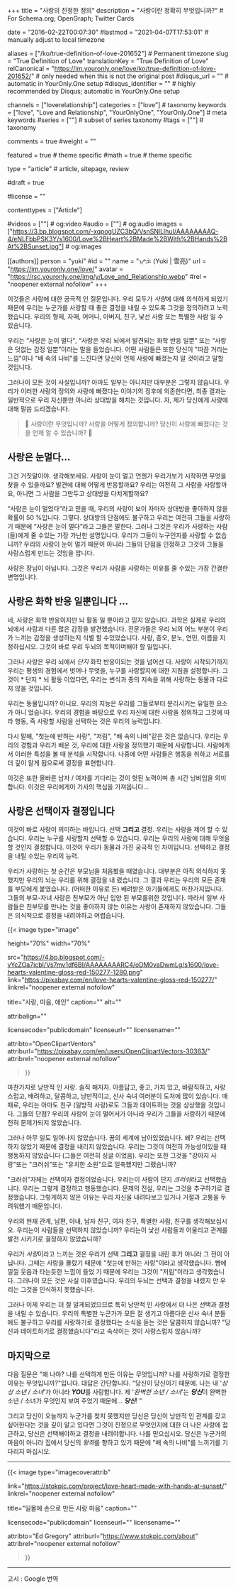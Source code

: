 +++
title = "사랑의 진정한 정의"
description = "사랑이란 정확히 무엇입니까?" # For Schema.org; OpenGraph; Twitter Cards

date = "2016-02-22T00:07:30"
#lastmod = "2021-04-07T17:53:01"                 # manually adjust to local timezone

aliases = ["/ko/true-definition-of-love-201652"]  # Permanent timezone
slug = "True Definition of Love"
translationKey = "True Definition of Love"
relCanonical = "https://im.youronly.one/love/ko/true-definition-of-love-201652/"														# only needed when this is not the original post
#disqus_url = ""                                                    # automatic in YourOnly.One setup
#disqus_identifier = ""                                             # highly recommended by Disqus; automatic in YourOnly.One setup

channels = ["loverelationship"]
categories = ["love"]														# taxonomy
keywords = ["love", "Love and Relationship", "YourOnlyOne", "YourOnly.One"]															# meta keywords
#series = [""]																# subset of series taxonomy
#tags = [""]																	# taxonomy

comments = true
#weight = ""

featured = true															# theme specific
#math = true																	# theme specific

type = "article"                                                           # article, sitepage, review

#draft = true

#license = ""

contenttypes = ["Article"]

#videos = [""]																# og:video
#audio = [""]																# og:audio
images = ["https://3.bp.blogspot.com/-xqpogUZC3bQ/VsnSNlLlhuI/AAAAAAAAQ-4/eNLFbbPSK3Y/s1600/Love%2BHeart%2BMade%2BWith%2BHands%2BAt%2BSunset.jpg"]    # og:images

[[authors]]
person = "yuki"
#id = ""
name = "ᜌᜓᜃᜒ (Yuki | 雪亮)"
url = "https://im.youronly.one/love/"
avatar = "https://rsc.youronly.one/img/y/Love_and_Relationship.webp"
#rel = "noopener external nofollow"
+++

이것들은 사랑에 대한 궁극적 인 질문입니다. 우리 모두가 *사랑*에 대해 의식하게 되었기 때문에 우리는 누군가를 사랑할 때 좋은 결정을 내릴 수 있도록 그것을 정의하려고 노력했습니다. 우리의 형제, 자매, 어머니, 아버지, 친구, 낯선 사람 또는 특별한 사람 일 수 있습니다.

<!--more-->

우리는 <q>사랑은 눈이 멀다</q>, <q>사랑은 우리 뇌에서 발견되는 화학 반응 일뿐</q> 또는 <q>사랑은 덧없는 감정 일뿐</q>이라는 말을 들었습니다. 어떤 사람들은 또한 당신이 "따끔 거리는 느낌"이나 "배 속의 나비"를 느낀다면 당신이 언제 사랑에 빠졌는지 알 것이라고 말할 것입니다.

그러나이 모든 것이 사실입니까? 아마도 일부는 아니지만 대부분은 그렇지 않습니다. 우리가 이러한 사랑의 정의와 사랑에 빠졌다는 이야기의 징후에 의존한다면, 최종 결과는 일반적으로 우리 자신뿐만 아니라 상대방을 해치는 것입니다. 자, 제가 당신에게 사랑에 대해 말씀 드리겠습니다.

> <span class="font-emoji text-red">&#x1F493;</span> 사랑이란 무엇입니까? 사랑을 어떻게 정의합니까? 당신이 사랑에 빠졌다는 것을 언제 알 수 있습니까? <span class="font-emoji text-red">&#x1F493;</span>

## 사랑은 눈멀다…
그건 거짓말이야. 생각해보세요. 사랑이 눈이 멀고 언젠가 우리가보기 시작하면 무엇을 찾을 수 있을까요? 발견에 대해 어떻게 반응할까요? 우리는 여전히 그 사람을 사랑할까요, 아니면 그 사람을 그만두고 상대방을 다치게할까요?

<q>사랑은 눈이 멀었다</q>라고 믿을 때, 우리의 사랑이 보이 자마자 상대방을 좋아하지 않을 확률이 50 %입니다. 그렇다. 상대방의 단점에도 불구하고 우리는 여전히 그들을 사랑하기 때문에 <q>사랑은 눈이 멀다</q>라고 그들은 말한다. 그러나 그것은 우리가 사랑하는 사람 (들)에게 줄 수있는 가장 가난한 설명입니다. 우리가 그들이 누구인지를 사랑할 수 없습니까? 우리의 사랑이 눈이 멀기 때문이 아니라 그들의 단점을 인정하고 그것이 그들을 사랑스럽게 만드는 것임을 압니다.

사랑은 장님이 아닙니다. 그것은 우리가 사람을 사랑하는 이유를 줄 수있는 가장 간결한 변명입니다.

## 사랑은 화학 반응 일뿐입니다 ...
네, 사랑은 화학 반응이지만 뇌 활동 일 뿐이라고 믿지 않습니다. 과학은 실제로 우리의 뇌에서 사랑과 다른 많은 감정을 발견했습니다. 전문가들은 우리 뇌의 어느 부분이 우리가 느끼는 감정을 생성하는지 식별 할 수있었습니다. 사랑, 증오, 분노, 연민, 이름을 지정하십시오. 그것이 바로 우리 두뇌의 목적이며해야 할 일입니다.

그러나 사랑은 우리 뇌에서 *단지* 화학 반응이되는 것을 넘어선 다. 사랑이 시작되기까지 우리는 평생의 경험에서 벗어나 무엇을, 누구를 사랑할지에 대한 지침을 설정합니다. 그것이 * 단지 * 뇌 활동 이었다면, 우리는 번식과 종의 지속을 위해 사랑하는 동물과 다르지 않을 것입니다.

우리는 동물입니까? 아니요. 우리의 지능은 우리를 그들로부터 분리시키는 유일한 요소가 아니 었습니다. 우리의 경험을 바탕으로 우리 자신에 대한 사랑을 정의하고 그것에 따라 행동, 즉 사랑할 사람을 선택하는 것은 우리의 능력입니다.

다시 말해, "첫눈에 반하는 사랑", "저림", "배 속의 나비"같은 것은 없습니다. 우리는 우리의 경험과 우리가 배운 것, 우리에 대한 사랑을 정의했기 때문에 사랑합니다. 사람에게서 이러한 특성을 볼 때 분석을 시작합니다. 나중에 어떤 사람들은 행동을 취하고 서로를 더 깊이 알게 됨으로써 결정을 표현합니다.

이것은 또한 올바른 남자 / 여자를 기다리는 것이 헛된 노력이며 총 시간 낭비임을 의미합니다. 이것은 우리에게이 기사의 핵심을 가져옵니다…

## 사랑은 선택이자 결정입니다
이것이 바로 사랑이 의미하는 바입니다. 선택 **그리고** 결정. 우리는 사랑을 제어 할 수 있습니다. 우리는 누구를 사랑할지 선택할 수 있습니다. 우리는 우리의 사랑에 대해 무엇을 할 것인지 결정합니다. 이것이 우리가 동물과 가진 궁극적 인 차이입니다. 선택하고 결정을 내릴 수있는 우리의 능력.

우리가 사랑하는 첫 순간은 부모님을 처음봤을 때였습니다. 대부분은 아직 의식하지 못했지만 우리의 뇌는 우리를 위해 결정을 내 렸습니다. 그 결과 우리는 우리의 모든 존재를 부모에게 붙였습니다. (어떠한 이유로 든) 배려받은 아기들에게도 마찬가지입니다. 그들의 부모-자녀 사랑은 친부모가 아닌 입양 된 부모를위한 것입니다. 따라서 일부 사람들은 친부모를 만나는 것을 좋아하지 않는 이유는 사랑이 존재하지 않았습니다. 그들은 의식적으로 결정을 내려야하고 어렵습니다.

{{< image
  type="image"

  height="70%"
  width="70%"

  src="https://4.bp.blogspot.com/-vYcZOa7icbI/Vs7mv1df6BI/AAAAAAAARC4/oDM0vaDwmLg/s1600/love-hearts-valentine-gloss-red-150277-1280.png"
  link="https://pixabay.com/en/love-hearts-valentine-gloss-red-150277/"
  linkrel="noopener external nofollow"

  title="사랑, 마음, 애인"
  caption=""
  alt=""

  attribalign=""

  licensecode="publicdomain"
  licenseurl=""
  licensename=""

  attribto="OpenClipartVentors"
  attriburl="https://pixabay.com/en/users/OpenClipartVectors-30363/"
  attribrel="noopener external nofollow"
>}}


마찬가지로 낭만적 인 사랑. 솔직 해지자. 아름답고, 좋고, 가치 있고, 바람직하고, 사랑스럽고, 배려하고, 달콤하고, 낭만적이고, 신사 숙녀 여러분이 도처에 많이 있습니다. 때때로, 우리는 아마도 친구 (일방적 사랑)로도 그들과 데이트하는 것을 상상했을 것입니다. 그들의 단점? 우리의 사랑이 눈이 멀어서가 아니라 우리가 그들을 사랑하기 때문에 전혀 문제가되지 않았습니다.

그러나 아무 일도 일어나지 않았습니다. 꿈의 세계에 남아있었습니다. 왜? 우리는 선택하지 않았기 때문에 결정을 내리지 않았습니다. 우리는 그것이 여전히 가능성이있을 때 행동하지 않았습니다 (그들은 여전히 싱글 이었음). 우리는 또한 그것을 "강아지 사랑"또는 "크러쉬"또는 "유치한 소원"으로 일축했지만 그랬습니까?

"크러쉬"자체는 선택이자 결정이었습니다. 우리는이 사람이 단지 *크러쉬*라고 선택했습니다. 우리는 그렇게 결정하고 행동했습니다. 문제의 진실, 우리는 그것을 추구하기로 결정했습니다. 그렇게하지 않은 이유는 우리 자신을 내려다보고 있거나 거절과 고통을 두려워했기 때문입니다.

우리의 현재 관계, 남편, 아내, 남자 친구, 여자 친구, 특별한 사람, 친구를 생각해보십시오. 우리는이 사람들을 선택하지 않았습니까? 우리는이 낯선 사람들과 어울리고 관계를 발전 시키기로 결정하지 않았습니까?

우리가 *사랑*이라고 느끼는 것은 우리가 선택 **그리고** 결정을 내린 후가 아니라 그 전이 아닙니다. 그때는 사랑을 몰랐기 때문에 "첫눈에 반하는 사랑"이라고 생각했습니다. 뺨에 낄낄 웃음과 타는듯한 느낌이 들었 기 때문에 우리는 그것이 "저림"이라고 생각했습니다. 그러나이 모든 것은 사실 이후였습니다. 우리의 두뇌는 선택과 결정을 내렸지 만 우리는 그것을 인식하지 못했습니다.

그러나 이제 우리는 더 잘 알게되었으므로 특히 낭만적 인 사랑에서 더 나은 선택과 결정을 내릴 수 있습니다. 우리의 특별한 누군가가 모든 잘 생기고 아름다운 신사 숙녀 분들에도 불구하고 우리를 사랑하기로 결정했다는 소식을 듣는 것은 달콤하지 않습니까? "당신과 데이트하기로 결정했습니다"라고 속삭이는 것이 사랑스럽지 않습니까?

## 마지막으로
다음 질문은 "왜 나야? 나를 선택하게 만든 이유는 무엇입니까? 나를 사랑하기로 결정한 이유는 무엇입니까?"입니다. 대답은 간단합니다. "당신이 당신이기 때문에. 나는 내 '*상상 소년 / 소녀*'가 아니라 ***YOU***를 사랑합니다. 제 '*완벽한 소년 / 소녀*'는 ***당신***이 완벽한 소년 / 소녀가 무엇인지 보여 주었기 때문에… ***당신***! "

그리고 당신이 오늘까지 누군가를 찾지 못했지만 당신은 당신이 낭만적 인 관계를 갖고 싶어한다는 것을 깊이 알고 있다면 그것이 진정으로 무엇인지에 대한 더 나은 사랑에 접근하고, 당신은 선택해야하고 결정을 내려야합니다. 나를 믿으십시오. 당신은 누군가의 마음이 아니라 집에서 당신의 *왕좌*를 향하고 있기 때문에 "배 속의 나비"를 느끼기를 기다리지 마십시오.

-------

{{< image
  type="imagecoverattrib"

  link="https://stokpic.com/project/love-heart-made-with-hands-at-sunset/"
  linkrel="noopener external nofollow"

  title="일몰에 손으로 만든 사랑 마음"
  caption=""

  licensecode="publicdomain"
  licenseurl=""
  licensename=""

  attribto="Ed Gregory"
  attriburl="https://www.stokpic.com/about"
  attribrel="noopener external nofollow"
>}}

-------

고시 : Google 번역
